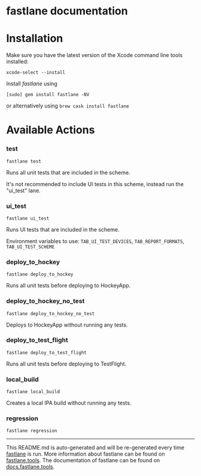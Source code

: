 fastlane documentation
================
# Installation

Make sure you have the latest version of the Xcode command line tools installed:

```
xcode-select --install
```

Install _fastlane_ using
```
[sudo] gem install fastlane -NV
```
or alternatively using `brew cask install fastlane`

# Available Actions
### test
```
fastlane test
```
Runs all unit tests that are included in the scheme.

It's not recommended to include UI tests in this scheme, instead run the "ui_test" lane.
### ui_test
```
fastlane ui_test
```
Runs UI tests that are included in the scheme.

Environment variables to use: `TAB_UI_TEST_DEVICES`, `TAB_REPORT_FORMATS`, `TAB_UI_TEST_SCHEME`
### deploy_to_hockey
```
fastlane deploy_to_hockey
```
Runs all unit tests before deploying to HockeyApp.
### deploy_to_hockey_no_test
```
fastlane deploy_to_hockey_no_test
```
Deploys to HockeyApp without running any tests.
### deploy_to_test_flight
```
fastlane deploy_to_test_flight
```
Runs all unit tests before deploying to TestFlight.
### local_build
```
fastlane local_build
```
Creates a local IPA build without running any tests.
### regression
```
fastlane regression
```


----

This README.md is auto-generated and will be re-generated every time [fastlane](https://fastlane.tools) is run.
More information about fastlane can be found on [fastlane.tools](https://fastlane.tools).
The documentation of fastlane can be found on [docs.fastlane.tools](https://docs.fastlane.tools).
